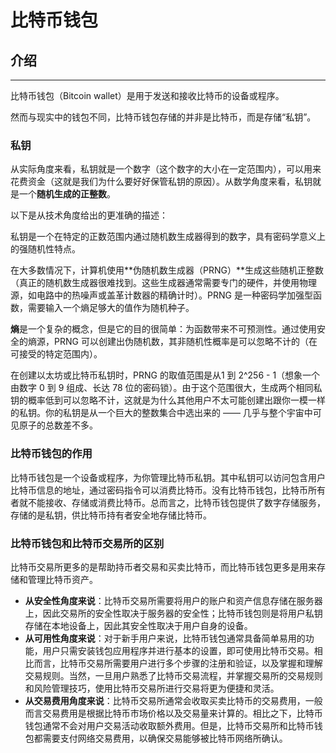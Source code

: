 # 比特币钱包

## 介绍

***

比特币钱包（Bitcoin wallet）是用于发送和接收比特币的设备或程序。

然而与现实中的钱包不同，比特币钱包存储的并非是比特币，而是存储“私钥”。

### 私钥

从实际角度来看，私钥就是一个数字（这个数字的大小在一定范围内），可以用来花费资金（这就是我们为什么要好好保管私钥的原因）。从数学角度来看，私钥就是一个**随机生成的正整数**。

以下是从技术角度给出的更准确的描述：

私钥是一个在特定的正数范围内通过随机数生成器得到的数字，具有密码学意义上的强随机性特点。

在大多数情况下，计算机使用**伪随机数生成器（PRNG）**生成这些随机正整数（真正的随机数生成器很难找到。这些生成器通常需要专门的硬件，并使用物理源，如电路中的热噪声或盖革计数器的精确计时）。PRNG 是一种密码学加强型函数，需要输入一个熵足够大的值作为随机种子。

**熵**是一个复杂的概念，但是它的目的很简单：为函数带来不可预测性。通过使用安全的熵源，PRNG 可以创建出伪随机数，其非随机性概率是可以忽略不计的（在可接受的特定范围内）。

在创建以太坊或比特币私钥时，PRNG 的取值范围是从1 到 2^256 - 1（想象一个由数字 0 到 9 组成、长达 78 位的密码锁）。由于这个范围很大，生成两个相同私钥的概率低到可以忽略不计，这就是为什么其他用户不太可能创建出跟你一模一样的私钥。你的私钥是从一个巨大的整数集合中选出来的 —— 几乎与整个宇宙中可见原子的总数差不多。

### 比特币钱包的作用

比特币钱包是一个设备或程序，为你管理比特币私钥。其中私钥可以访问包含用户比特币信息的地址，通过密码指令可以消费比特币。没有比特币钱包，比特币所有者就不能接收、存储或消费比特币。总而言之，比特币钱包提供了数字存储服务，存储的是私钥，供比特币持有者安全地存储比特币。

### 比特币钱包和比特币交易所的区别

比特币交易所更多的是帮助持币者交易和买卖比特币，而比特币钱包更多是用来存储和管理比特币资产。

* **从安全性角度来说**：比特币交易所需要将用户的账户和资产信息存储在服务器上，因此交易所的安全性取决于服务器的安全性；比特币钱包则是将用户私钥存储在本地设备上，因此其安全性取决于用户自身的设备。
* **从可用性角度来说**：对于新手用户来说，比特币钱包通常具备简单易用的功能，用户只需安装钱包应用程序并进行基本的设置，即可使用比特币交易。相比而言，比特币交易所需要用户进行多个步骤的注册和验证，以及掌握和理解交易规则。当然，一旦用户熟悉了比特币交易流程，并掌握交易所的交易规则和风险管理技巧，使用比特币交易所进行交易将更为便捷和灵活。
* **从交易费用角度来说**：比特币交易所通常会收取买卖比特币的交易费用，一般而言交易费用是根据比特币市场价格以及交易量来计算的。相比之下，比特币钱包通常不会对用户交易活动收取额外费用。但是，比特币交易所和比特币钱包都需要支付网络交易费用，以确保交易能够被比特币网络所确认。
